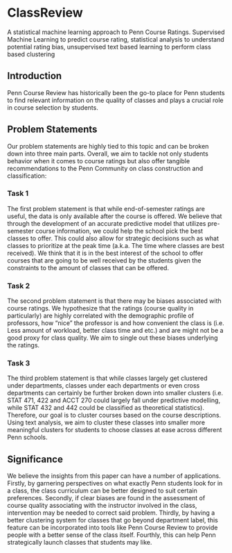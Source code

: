 # ClassReview
A statistical machine learning approach to Penn Course Ratings. Supervised Machine Learning to predict course rating, statistical analysis to understand potential rating bias, unsupervised text based learning to perform class based clustering

## Introduction
Penn Course Review has historically been the go-to place for Penn students to find relevant information on the quality of classes and plays a crucial role in course selection by students.

## Problem Statements
Our problem statements are highly tied to this topic and can be broken down into three main parts. Overall, we aim to tackle not only students behavior when it comes to course ratings but also offer tangible recommendations to the Penn Community on class construction and classification:

### Task 1
The first problem statement is that while end-of-semester ratings are useful, the data is only available after the course is offered. We believe that through the development of an accurate predictive model that utilizes pre-semester course information, we could help the school pick the best classes to offer. This could also allow for strategic decisions such as what classes to prioritize at the peak time (a.k.a. The time where classes are best received). We think that it is in the best interest of the school to offer courses that are going to be well received by the students given the constraints to the amount of classes that can be offered. 

### Task 2
The second problem statement is that there may be biases associated with course ratings. We hypothesize that the ratings (course quality in particularly) are highly correlated with the demographic profile of professors, how “nice” the professor is and how convenient the class is (i.e. Less amount of workload, better class time and etc.) and are might not be a good proxy for class quality. We aim to single out these biases underlying the ratings.

### Task 3
The third problem statement is that while classes largely get clustered under departments, classes under each departments or even cross departments can certainly be further broken down into smaller clusters (i.e. STAT 471, 422 and ACCT 270 could largely fall under predictive modelling, while STAT 432 and 442 could be classified as theoretical statistics). Therefore, our goal is to cluster courses based on the course descriptions. Using text analysis, we aim to cluster these classes into smaller more meaningful clusters for students to choose classes at ease across different Penn schools.

## Significance
We believe the insights from this paper can have a number of applications. Firstly, by garnering perspectives on what exactly Penn students look for in a class, the class curriculum can be better designed to suit certain preferences. Secondly, if clear biases are found in the assessment of course quality associating with the instructor involved in the class, intervention may be needed to correct said problem. Thirdly, by having a better clustering system for classes that go beyond department label, this feature can be incorporated into tools like Penn Course Review to provide people with a better sense of the class itself. Fourthly, this can help Penn strategically launch classes that students may like.
